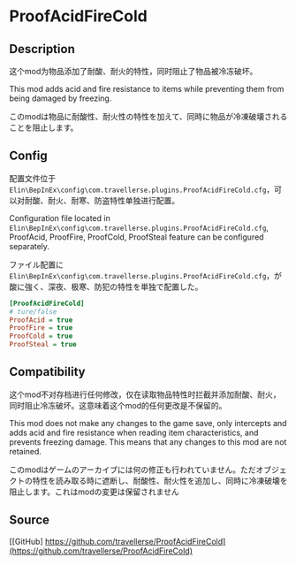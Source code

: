 # ProofAcidFireCold

## Description
这个mod为物品添加了耐酸、耐火的特性，同时阻止了物品被冷冻破坏。

This mod adds acid and fire resistance to items while preventing them from being damaged by freezing.

このmodは物品に耐酸性、耐火性の特性を加えて、同時に物品が冷凍破壊されることを阻止します。

## Config
配置文件位于`Elin\BepInEx\config\com.travellerse.plugins.ProofAcidFireCold.cfg`，可以对耐酸、耐火、耐寒、防盗特性单独进行配置。

Configuration file located in `Elin\BepInEx\config\com.travellerse.plugins.ProofAcidFireCold.cfg`, ProofAcid, ProofFire, ProofCold, ProofSteal feature can be configured separately.

ファイル配置に`Elin\BepInEx\config\com.travellerse.plugins.ProofAcidFireCold.cfg`，が酸に強く、深夜、极寒、防犯の特性を単独で配置した。
```ini
[ProofAcidFireCold]
# ture/false
ProofAcid = true
ProofFire = true
ProofCold = true
ProofSteal = true
```

## Compatibility
这个mod不对存档进行任何修改，仅在读取物品特性时拦截并添加耐酸、耐火，同时阻止冷冻破坏。这意味着这个mod的任何更改是不保留的。

This mod does not make any changes to the game save, only intercepts and adds acid and fire resistance when reading item characteristics, and prevents freezing damage. This means that any changes to this mod are not retained.

このmodはゲームのアーカイブには何の修正も行われていません。ただオブジェクトの特性を読み取る時に遮断し、耐酸性、耐火性を追加し、同時に冷凍破壊を阻止します。これはmodの変更は保留されません

## Source
[[GitHub] https://github.com/travellerse/ProofAcidFireCold](https://github.com/travellerse/ProofAcidFireCold)